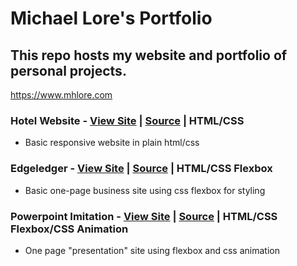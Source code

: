 # Michael Lore's Portfolio

## This repo hosts my website and portfolio of personal projects.

https://www.mhlore.com

### Hotel Website - [View Site](https://mhlore.com/projects/hotel/index.html) | [Source](https://github.com/michaellore/portfolio/tree/master/projects/hotel) | HTML/CSS
* Basic responsive website in plain html/css

### Edgeledger - [View Site](https://mhlore.com/projects/edgeledger/index.html) | [Source](https://github.com/michaellore/portfolio/tree/master/projects/edgeledger) | HTML/CSS Flexbox
* Basic one-page business site using css flexbox for styling

### Powerpoint Imitation - [View Site](https://mhlore.com/projects/presentation/index.html) | [Source](https://github.com/michaellore/portfolio/tree/master/projects/presentation) | HTML/CSS Flexbox/CSS Animation
* One page "presentation" site using flexbox and css animation
